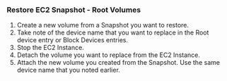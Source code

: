 ### Restore EC2 Snapshot - Root Volumes
1. Create a new volume from a Snapshot you want to restore.
2. Take note of the device name that you want to replace in the Root device entry or Block Devices entries.
3. Stop the EC2 Instance.
4. Detach the volume you want to replace from the EC2 Instance.
5. Attach the new volume you created from the Snapshot. Use the same device name that you noted earlier.
